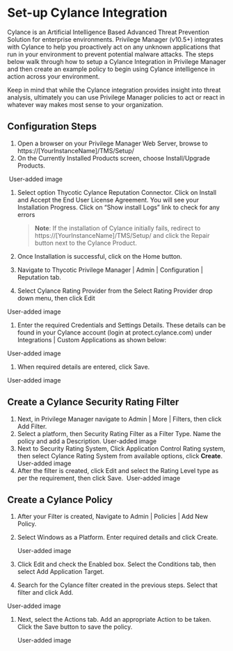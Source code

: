 [title]: # (Set-up Cylance Integration)
[tags]: # (integration)
[priority]: # (5)
# Set-up Cylance Integration

Cylance is an Artificial Intelligence Based Advanced Threat Prevention Solution for enterprise environments. Privilege Manager (v10.5+) integrates with Cylance to help you proactively act on any unknown applications that run in your environment to prevent potential malware attacks. The steps below walk through how to setup a Cylance Integration in Privilege Manager and then create an example policy to begin using Cylance intelligence in action across your environment.

Keep in mind that while the Cylance integration provides insight into threat analysis, ultimately you can use Privilege Manager policies to act or react in whatever way makes most sense to your organization.

## Configuration Steps

1. Open a browser on your Privilege Manager Web Server, browse to https://[YourInstanceName]/TMS/Setup/
1. On the Currently Installed Products screen, choose Install/Upgrade Products.

​​   User-added image

1. Select option Thycotic Cylance Reputation Connector. Click on Install and Accept the End User License Agreement. You will see your Installation Progress. Click on “Show install Logs” link to check for any errors

   > **Note**: If the installation of Cylance initially fails, redirect to https://[YourInstanceName]/TMS/Setup/ and click the Repair button next to the Cylance Product.

1. Once Installation is successful, click on the Home button.
1. Navigate to Thycotic Privilege Manager | Admin | Configuration | Reputation tab.
1. Select Cylance Rating Provider from the Select Rating Provider drop down menu, then click Edit

​​User-added image

1. Enter the required Credentials and Settings Details. These details can be found in your Cylance account (login at protect.cylance.com) under Integrations | Custom Applications as shown below:

User-added image

1. When required details are entered, click Save.

​​User-added image

## Create a Cylance Security Rating Filter

1. Next, in Privilege Manager navigate to Admin | More | Filters, then click Add Filter.
1. Select a platform, then Security Rating Filter as a Filter Type. Name the policy and add a Description.
   ​​User-added image
1. Next to Security Rating System, Click Application Control Rating system, then select Cylance Rating System from available options, click __Create__.
​​​​​   User-added image
1. After the filter is created, click Edit and select the Rating Level type as per the requirement, then click Save.
​​   User-added image

## Create a Cylance Policy

1. After your Filter is created, Navigate to Admin | Policies | Add New Policy.
1. Select Windows as a Platform. Enter required details and click Create.

   User-added image

1. Click Edit and check the Enabled box. Select the Conditions tab, then select Add Application Target.
1. Search for the Cylance filter created in the previous steps. Select that filter and click Add.

User-added image

1. Next, select the Actions tab. Add an appropriate Action to be taken. Click the Save button to save the policy.

   User-added image